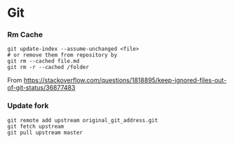 # Git

### Rm Cache
```shell
git update-index --assume-unchanged <file>
# or remove them from repository by
git rm --cached file.md
git rm -r --cached /folder
```

From <https://stackoverflow.com/questions/1818895/keep-ignored-files-out-of-git-status/36877483> 

### Update fork

```
git remote add upstream original_git_address.git
git fetch upstream 
git pull upstream master
```